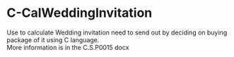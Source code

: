 # C-CalWeddingInvitation
Use to calculate Wedding invitation need to send out by deciding on buying package of it using C language. </br>
More information is in the C.S.P0015 docx
